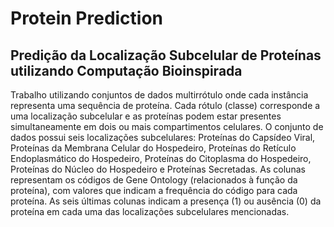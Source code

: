 # Protein Prediction
## Predição da Localização Subcelular de Proteínas utilizando Computação Bioinspirada

Trabalho utilizando conjuntos de dados multirrótulo onde cada instância representa uma sequência de
proteína. Cada rótulo (classe) corresponde a uma localização subcelular e as proteínas podem estar presentes
simultaneamente em dois ou mais compartimentos celulares. O conjunto de dados possui seis localizações
subcelulares: Proteínas do Capsídeo Viral, Proteínas da Membrana Celular do Hospedeiro, Proteínas do Retículo
Endoplasmático do Hospedeiro, Proteínas do Citoplasma do Hospedeiro, Proteínas do Núcleo do Hospedeiro e
Proteínas Secretadas. As colunas representam os códigos de Gene Ontology (relacionados à função da proteína),
com valores que indicam a frequência do código para cada proteína. As seis últimas colunas indicam a presença
(1) ou ausência (0) da proteína em cada uma das localizações subcelulares mencionadas.
